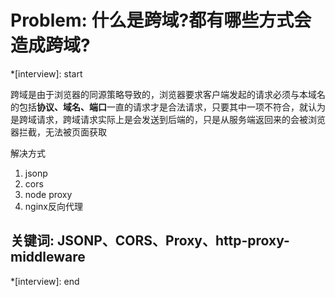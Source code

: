 # Problem: 什么是跨域?都有哪些方式会造成跨域?

*[interview]: start

跨域是由于浏览器的同源策略导致的，浏览器要求客户端发起的请求必须与本域名的包括**协议、域名、端口**一直的请求才是合法请求，只要其中一项不符合，就认为是跨域请求，跨域请求实际上是会发送到后端的，只是从服务端返回来的会被浏览器拦截，无法被页面获取

解决方式
1. jsonp
2. cors
3. node proxy
4. nginx反向代理

## 关键词: JSONP、CORS、Proxy、http-proxy-middleware
*[interview]: end
